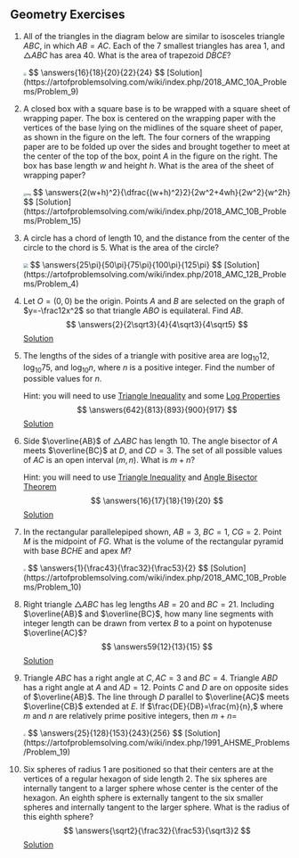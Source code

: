 ## Geometry Exercises

1. All of the triangles in the diagram below are similar to isosceles triangle $ABC$, in which $AB=AC$. Each of the 7 smallest triangles has area 1, and $\triangle ABC$ has area 40. What is the area of trapezoid $DBCE$?

   <img src="https://latex.artofproblemsolving.com/d/1/3/d13adfd6d388ea5d30660f97f3b425db198e8093.png" style="zoom:33%;" />
   $$
   \answers{16}{18}{20}{22}{24}
   $$
   [Solution](https://artofproblemsolving.com/wiki/index.php/2018_AMC_10A_Problems/Problem_9)

   

2. A closed box with a square base is to be wrapped with a square sheet of wrapping paper. The box is centered on the wrapping paper with the vertices of the base lying on the midlines of the square sheet of paper, as shown in the figure on the left. The four corners of the wrapping paper are to be folded up over the sides and brought together to meet at the center of the top of the box, point $A$ in the figure on the right. The box has base length $w$ and height $h$. What is the area of the sheet of wrapping paper?

   <img src="https://latex.artofproblemsolving.com/3/0/7/307dceed58be3002607d62631a356808a8841be4.png" alt="img" style="zoom:33%;" />
   $$
   \answers{2(w+h)^2}{\dfrac{(w+h)^2}2}{2w^2+4wh}{2w^2}{w^2h}
   $$
   [Solution](https://artofproblemsolving.com/wiki/index.php/2018_AMC_10B_Problems/Problem_15)

   

   

   

   
   

   

   

   
   

   

3. A circle has a chord of length 10, and the distance from the center of the circle to the chord is 5. What is the area of the circle?

   <img src="https://i.imgur.com/MrhzXfA.png" style="zoom:50%;" />
   $$
   \answers{25\pi}{50\pi}{75\pi}{100\pi}{125\pi}
   $$
   [Solution](https://artofproblemsolving.com/wiki/index.php/2018_AMC_12B_Problems/Problem_4)

   

4. Let $O=(0,0)$ be the origin. Points $A$ and $B$ are selected on the graph of $y=-\frac12x^2$ so that triangle $ABO$ is equilateral. Find $AB$.
   $$
   \answers{2}{2\sqrt3}{4}{4\sqrt3}{4\sqrt5}
   $$
   [Solution](https://artofproblemsolving.com/wiki/index.php/User:Azjps/1951_AHSME_Problems/Problem_3)

   

5. The lengths of the sides of a triangle with positive area are $\log_{10} 12$, $\log_{10} 75$, and $\log_{10} n$, where $n$ is a positive integer. Find the number of possible values for $n$.

   Hint: you will need to use [Triangle Inequality](https://artofproblemsolving.com/wiki/index.php/Triangle_Inequality) and some [Log Properties](https://artofproblemsolving.com/wiki/index.php/Logarithm#Logarithmic_Properties)
   $$
   \answers{642}{813}{893}{900}{917}
   $$
   [Solution](https://artofproblemsolving.com/wiki/index.php/2006_AMC_10B_Problems/Problem_10)

   

6. Side $\overline{AB}$ of $\triangle ABC$ has length $10$. The angle bisector of $A$ meets $\overline{BC}$ at $D$, and $CD=3$. The set of all possible values of $AC$ is an open interval $(m,n)$. What is $m+n$?

   Hint: you will need to use [Triangle Inequality](https://artofproblemsolving.com/wiki/index.php/Triangle_Inequality) and [Angle Bisector Theorem](https://artofproblemsolving.com/wiki/index.php/Angle_Bisector_Theorem)
   $$
   \answers{16}{17}{18}{19}{20}
   $$
   [Solution](https://artofproblemsolving.com/wiki/index.php/2018_AMC_12B_Problems/Problem_12)

   

7. In the rectangular parallelepiped shown, $AB=3,~BC=1,~CG=2$. Point $M$ is the midpoint of $FG$. What is the volume of the rectangular pyramid with base $BCHE$ and apex $M$?

   <img src="https://latex.artofproblemsolving.com/8/8/5/885c4e50ebdac89dd6aba698666a62eaa1b5eba6.png" style="zoom:25%;" />
   $$
   \answers{1}{\frac43}{\frac32}{\frac53}{2}
   $$
   [Solution](https://artofproblemsolving.com/wiki/index.php/2018_AMC_10B_Problems/Problem_10)

   

8. Right triangle $\triangle ABC$ has leg lengths $AB=20$ and $BC=21$. Including $\overline{AB}$ and $\overline{BC}$, how many line segments with integer length can be drawn from vertex $B$ to a point on hypotenuse $\overline{AC}$?
   $$
   \answers59{12}{13}{15}
   $$
   [Solution](https://artofproblemsolving.com/wiki/index.php/2018_AMC_10A_Problems/Problem_16)

   

9. Triangle $ABC$ has a right angle at $C, AC=3$ and $BC=4$. Triangle $ABD$ has a right angle at $A$ and $AD=12$. Points $C$ and $D$ are on opposite sides of $\overline{AB}$. The line through $D$ parallel to $\overline{AC}$ meets $\overline{CB}$ extended at $E$. If $\frac{DE}{DB}=\frac{m}{n},$ where $m$ and $n$ are relatively prime positive integers, then $m+n=$

   <img src="https://latex.artofproblemsolving.com/2/e/f/2ef7aca957cbf3c8f375b7437b66b0db4f5e96f3.png" style="zoom:25%;" />
   $$
   \answers{25}{128}{153}{243}{256}
   $$
   [Solution](https://artofproblemsolving.com/wiki/index.php/1991_AHSME_Problems/Problem_19)

   

10. Six spheres of radius $1$ are positioned so that their centers are at the vertices of a regular hexagon of side length $2$. The six spheres are internally tangent to a larger sphere whose center is the center of the hexagon. An eighth sphere is externally tangent to the six smaller spheres and internally tangent to the larger sphere. What is the radius of this eighth sphere?
    $$
    \answers{\sqrt2}{\frac32}{\frac53}{\sqrt3}2
    $$
    [Solution](https://artofproblemsolving.com/wiki/index.php/2013_AMC_12A_Problems/Problem_18)